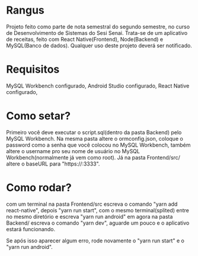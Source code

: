 # Rangus

Projeto feito como parte de nota semestral do segundo semestre, no curso de Desenvolvimento de Sistemas do Sesi Senai.
Trata-se de um aplicativo de receitas, feito com React Native(Frontend), Node(Backend) e MySQL(Banco de dados).
Qualquer uso deste projeto deverá ser notificado.

# Requisitos
MySQL Workbench configurado,
  Android Studio configurado,
  React Native configurado,
# Como setar?

Primeiro você deve executar o script.sql(dentro da pasta Backend) pelo MySQL Workbench. Na mesma pasta altere o ormconfig.json, coloque o password como a senha que você colocou no MySQL Workbench, também altere o username pro seu nome de usuário no MySQL Workbench(normalmente já vem como root).
Já na pasta Frontend/src/ altere o baseURL para "https://<seu ip>:3333".

# Como rodar?
com um terminal na pasta Frontend/src escreva o comando "yarn add react-native", depois "yarn run start", com o mesmo terminal(splited) entre no mesmo diretório e escreva "yarn run android"
em agora na pasta Backend/ escreva o comando "yarn dev", aguarde um pouco e o aplicativo estará funcionando.
  
Se após isso aparecer algum erro, rode novamente o "yarn run start" e o "yarn run android".


